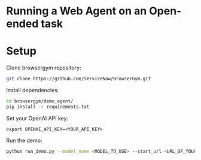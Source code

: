 # Running a Web Agent on an Open-ended task

# Setup

Clone browsergym repository:
```sh
git clone https://github.com/ServiceNow/BrowserGym.git
```

Install dependencies:
```sh
cd browsergym/demo_agent/
pip install -r requirements.txt
```

Set your OpenAI API key:
```
export OPENAI_API_KEY=<YOUR_API_KEY>
```

Run the demo:
```sh
python run_demo.py --model_name <MODEL_TO_USE> --start_url <URL_OF_YOUR_WESBITE>
```
